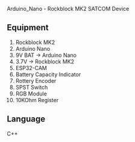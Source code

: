 Arduino_Nano - Rockblock MK2 
SATCOM Device



Equipment
-
1.   Rockblock MK2
2.   Arduino Nano
3.   9V BAT -> Arduino Nano
4.   3.7V -> Rockblock MK2
5.   ESP32-CAM
6.   Battery Capacity Indicator
7.   Rottery Encoder
8.   SPST Switch
9.   RGB Module
10. 10KOhm Register

Language
-
C++<br/>







